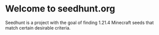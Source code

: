 # Welcome to seedhunt.org

Seedhunt is a project with the goal of finding 1.21.4 Minecraft seeds that match certain desirable criteria.
